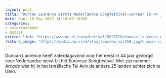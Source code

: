 ```yaml
---
layout: post
title: "Duncan Laurence eerste Nederlandse Songfestival-winnaar in 44 jaar"
date: Sun, 19 May 2019 14:10:09 +0200
categories: 
- entertainment 
- muziek 
externe_link: "https://www.nu.nl/songfestival/5897520/duncan-laurence-eerste-nederlandse-songfestival-winnaar-in-44-jaar.html"
feature_image: "https://media.nu.nl/m/v4uxjteacsbw_sqr256.jpg/duncan-laurence-eerste-nederlandse-songfestival-winnaar-in-44-jaar.jpg"
---
```


Duncan Laurence heeft zaterdagavond voor het eerst in 44 jaar gezorgd voor Nederlandse winst bij het Eurovisie Songfestival. Met zijn nummer <em>Arcade</em> wist hij in het Israëlische Tel Aviv de andere 25 landen achter zich te laten.
